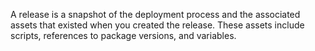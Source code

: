 A release is a snapshot of the deployment process and the associated assets that existed when you created the release. These assets include scripts, references to package versions, and variables.